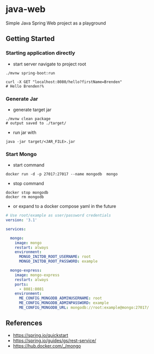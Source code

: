 # java-web
Simple Java Spring Web project as a playground 


## Getting Started
### Starting application directly
- start server navigate to project root
```
./mvnw spring-boot:run
```

``` 
curl -X GET "localhost:8080/hello?firstName=Brenden"
# Hello Brenden!%
```

### Generate Jar
- generate target jar 
```
./mvnw clean package
# output saved to ./target/
```
- run jar with
```
java -jar target/<JAR_FILE>.jar
```

### Start Mongo
- start command
```
docker run -d -p 27017:27017 --name mongodb  mongo
```
- stop command
```
docker stop mongodb
docker rm mongodb
```
- or expand to a docker compose yaml in the future
``` yaml
# Use root/example as user/password credentials
version: '3.1'

services:

  mongo:
    image: mongo
    restart: always
    environment:
      MONGO_INITDB_ROOT_USERNAME: root
      MONGO_INITDB_ROOT_PASSWORD: example

  mongo-express:
    image: mongo-express
    restart: always
    ports:
      - 8081:8081
    environment:
      ME_CONFIG_MONGODB_ADMINUSERNAME: root
      ME_CONFIG_MONGODB_ADMINPASSWORD: example
      ME_CONFIG_MONGODB_URL: mongodb://root:example@mongo:27017/
```


## References
- https://spring.io/quickstart
- https://spring.io/guides/gs/rest-service/
- https://hub.docker.com/_/mongo